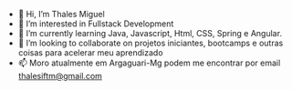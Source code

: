 - 👋 Hi, I’m  Thales Miguel
- 👀 I’m interested in  Fullstack Development
- 🌱 I’m currently learning  Java, Javascript, Html, CSS,  Spring e Angular.
- 💞️ I’m looking to collaborate on  projetos iniciantes, bootcamps e  outras coisas para acelerar meu aprendizado
- 📫  Moro atualmente em Argaguari-Mg  podem me encontrar por email thalesiftm@gmail.com

